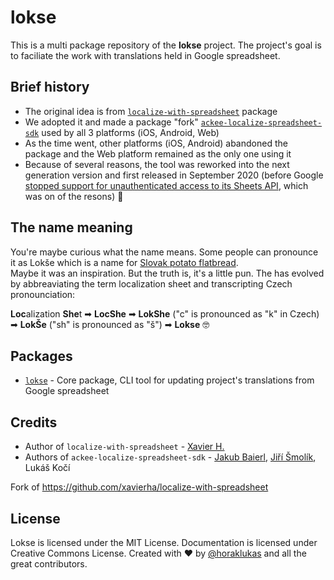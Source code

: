 # lokse

This is a multi package repository of the **lokse** project. The project's goal is to faciliate the work with translations held in Google spreadsheet. 

## Brief history
* The original idea is from [`localize-with-spreadsheet`](https://github.com/xavierha/localize-with-spreadsheet) package 
* We adopted it and made a package "fork" [`ackee-localize-spreadsheet-sdk`](https://www.npmjs.com/package/ackee-localize-spreadsheet-sdk) used by all 3 platforms (iOS, Android, Web)
* As the time went, other platforms (iOS, Android) abandoned the package and the Web platform remained as the only one using it
* Because of several reasons, the tool was reworked into the next generation version and first released in September 2020 (before Google [stopped support for unauthenticated access to its Sheets API](https://cloud.google.com/blog/products/g-suite/migrate-your-apps-use-latest-sheets-api), which was on of the resons) 🚀

## The name meaning
You're maybe curious what the name means. Some people can pronounce it as Lokše which is a name for [Slovak potato flatbread](https://www.google.com/search?q=lok%C5%A1e+recipe&oq=lok%C5%A1e+recipe&aqs=chrome..69i57j0l7.2201j0j7&sourceid=chrome&ie=UTF-8).  
Maybe it was an inspiration. But the truth is, it's a little pun. The has evolved by abbreaviating the term localization sheet and transcripting Czech pronounciation:

**Loc**alization **She**t ➡ **LocShe** ➡ **LokShe** ("c" is pronounced as "k" in Czech) ➡ **LokŠe** ("sh" is pronounced as "š") ➡ **Lokse** 🤓

## Packages

* [`lokse`](./packages/lokse) - Core package, CLI tool for updating project's translations from Google spreadsheet
	
## Credits

* Author of `localize-with-spreadsheet` - [Xavier H.](https://github.com/xvrh)
* Authors of `ackee-localize-spreadsheet-sdk` - [Jakub Baierl](https://github.com/baierjak), [Jiří Šmolík](https://github.com/smoliji), Lukáš Kočí

Fork of <a href="https://github.com/xavierha/localize-with-spreadsheet" target="_blank">https://github.com/xavierha/localize-with-spreadsheet</a>

## License
Lokse is licensed under the MIT License.
Documentation is licensed under Creative Commons License.
Created with ♥ by [@horaklukas](https://github.com/horaklukas) and all the great contributors.